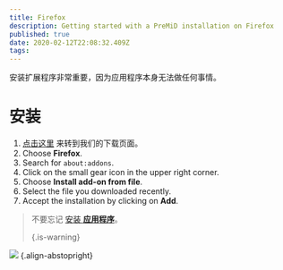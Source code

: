 ```yaml
---
title: Firefox
description: Getting started with a PreMiD installation on Firefox
published: true
date: 2020-02-12T22:08:32.409Z
tags:
---
```


安装扩展程序非常重要，因为应用程序本身无法做任何事情。

# 安装
1. [点击这里](https://premid.app/downloads) 来转到我们的下载页面。
2. Choose **Firefox**.
3. Search for `about:addons`.
4. Click on the small gear icon in the upper right corner.
5. Choose **Install add-on from file**.
6. Select the file you downloaded recently.
7. Accept the installation by clicking on **Add**.

> 不要忘记 [安装 **应用程序**](/install)。 
> 
> {.is-warning}

![](https://img.icons8.com/color/2x/firefox.png) {.align-abstopright}